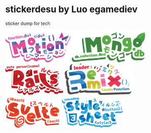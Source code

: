 # stickerdesu by Luo egamediev
sticker dump for tech 

<div>
  <img src="framermotionkawai.png" style="height: 100px"/>
  <img src="mongodb.png" style="height: 100px"/>
  <img src="railskawai.png" style="height: 100px"/>
  <img src="remixkawai.png" style="height: 100px"/>
  <img src="sveltekawai.png" style="height: 100px"/>
  <img src="csskawai.png" style="height: 100px"/>
</div>
